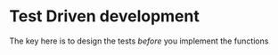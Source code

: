# Test Driven development

The key here is to design the tests *before* you implement the functions
